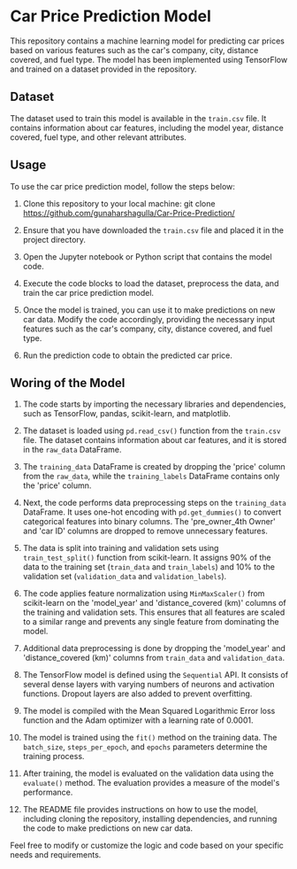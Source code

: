 # Car Price Prediction Model

This repository contains a machine learning model for predicting car prices based on various features such as the car's company, city, distance covered, and fuel type. The model has been implemented using TensorFlow and trained on a dataset provided in the repository.

## Dataset

The dataset used to train this model is available in the `train.csv` file. It contains information about car features, including the model year, distance covered, fuel type, and other relevant attributes.

## Usage

To use the car price prediction model, follow the steps below:

1. Clone this repository to your local machine:
   git clone https://github.com/gunaharshagulla/Car-Price-Prediction/
   
2. Ensure that you have downloaded the `train.csv` file and placed it in the project directory.

3. Open the Jupyter notebook or Python script that contains the model code.

4. Execute the code blocks to load the dataset, preprocess the data, and train the car price prediction model.

5. Once the model is trained, you can use it to make predictions on new car data. Modify the code accordingly, providing the necessary input features such as the car's company, city, distance covered, and fuel type.

6. Run the prediction code to obtain the predicted car price.

## Woring of the Model

1. The code starts by importing the necessary libraries and dependencies, such as TensorFlow, pandas, scikit-learn, and matplotlib.

2. The dataset is loaded using `pd.read_csv()` function from the `train.csv` file. The dataset contains information about car features, and it is stored in the `raw_data` DataFrame.

3. The `training_data` DataFrame is created by dropping the 'price' column from the `raw_data`, while the `training_labels` DataFrame contains only the 'price' column.

4. Next, the code performs data preprocessing steps on the `training_data` DataFrame. It uses one-hot encoding with `pd.get_dummies()` to convert categorical features into binary columns. The 'pre_owner_4th Owner' and 'car ID' columns are dropped to remove unnecessary features.

5. The data is split into training and validation sets using `train_test_split()` function from scikit-learn. It assigns 90% of the data to the training set (`train_data` and `train_labels`) and 10% to the validation set (`validation_data` and `validation_labels`).

6. The code applies feature normalization using `MinMaxScaler()` from scikit-learn on the 'model_year' and 'distance_covered (km)' columns of the training and validation sets. This ensures that all features are scaled to a similar range and prevents any single feature from dominating the model.

7. Additional data preprocessing is done by dropping the 'model_year' and 'distance_covered (km)' columns from `train_data` and `validation_data`.

8. The TensorFlow model is defined using the `Sequential` API. It consists of several dense layers with varying numbers of neurons and activation functions. Dropout layers are also added to prevent overfitting.

9. The model is compiled with the Mean Squared Logarithmic Error loss function and the Adam optimizer with a learning rate of 0.0001.

10. The model is trained using the `fit()` method on the training data. The `batch_size`, `steps_per_epoch`, and `epochs` parameters determine the training process.

11. After training, the model is evaluated on the validation data using the `evaluate()` method. The evaluation provides a measure of the model's performance.

12. The README file provides instructions on how to use the model, including cloning the repository, installing dependencies, and running the code to make predictions on new car data.

Feel free to modify or customize the logic and code based on your specific needs and requirements.

